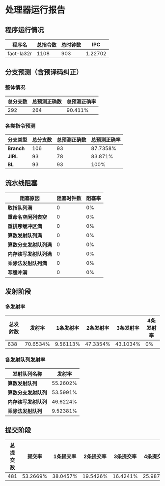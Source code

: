 # 处理器运行报告
## 程序运行情况
|程序名|总指令数|总时钟数|IPC|
|---|---|---|---|
|fact-la32r|1108|903|1.22702|

## 分支预测（含预译码纠正）
### 整体情况
|总分支数|总预测正确数|总预测正确率|
|---|---|---|
|292|264|90.411%|

### 各类指令预测
|分支类型|总分支数|总预测正确数|总预测正确率|
|---|---|---|---|
|**Branch**| 106 | 93 | 87.7358%|
|**JIRL**| 93 | 78 | 83.871%|
|**BL**| 93 | 93 | 100%|

## 流水线阻塞
|阻塞原因|阻塞时钟数|阻塞率|
|---|---|---|
|**取指队列满**| 0 | 0%|
|**重命名空闲列表空**|0 | 0%|
|**重排序缓冲区满**|0 | 0%|
|**算数发射队列满**|0 | 0%|
|**算数分支发射队列满**|0 | 0%|
|**内存读写发射队列满**|0 | 0%|
|**乘除法发射队列满**|0 | 0%|
|**写缓冲满**|0 | 0%|

## 发射阶段
### 多发射率
|总发射数|发射率|1条发射率|2条发射率|3条发射率|4条发射率|
|---|---|---|---|---|---|
|638|70.6534%|9.56113%|47.3354%|43.1034%|0%|

### 各发射队列发射率
|发射队列名称|发射率|
|---|---|
|**算数发射队列**|55.2602%|
|**算数分支发射队列**|53.5991%|
|**内存读写发射队列**|46.6224%|
|**乘除法发射队列**|9.52381%|

## 提交阶段
|总提交数|提交率|1条提交率|2条提交率|3条提交率|4条提交率|
|---|---|---|---|---|---|
|481|53.2669%|38.0457%|19.5426%|16.4241%|25.9875%|
